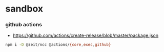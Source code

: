 # sandbox

### github actions

- https://github.com/actions/create-release/blob/master/package.json

```sh
npm i -D @zeit/ncc @actions/{core,exec,github}
```
